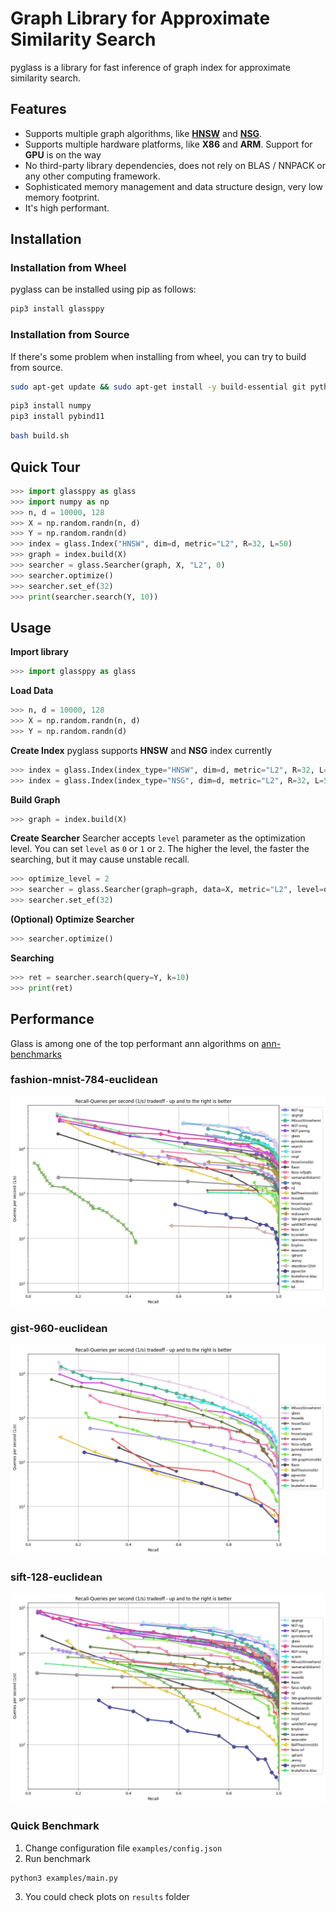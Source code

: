 # Graph Library for Approximate Similarity Search

pyglass is a library for fast inference of graph index for approximate similarity search.

## Features

- Supports multiple graph algorithms, like [**HNSW**](https://github.com/nmslib/hnswlib) and [**NSG**](https://github.com/ZJULearning/nsg).
- Supports multiple hardware platforms, like **X86** and **ARM**. Support for **GPU** is on the way
- No third-party library dependencies, does not rely on BLAS / NNPACK or any other computing framework.
- Sophisticated memory management and data structure design, very low memory footprint.
- It's high performant.

## Installation
### Installation from Wheel
pyglass can be installed using pip as follows:
```bash
pip3 install glassppy
```

### Installation from Source
If there's some problem when installing from wheel, you can try to build from source.
``` bash
sudo apt-get update && sudo apt-get install -y build-essential git python3 python3-distutils python3-venv
```
``` bash
pip3 install numpy
pip3 install pybind11
```
``` bash
bash build.sh
```

## Quick Tour

```python
>>> import glassppy as glass
>>> import numpy as np
>>> n, d = 10000, 128
>>> X = np.random.randn(n, d)
>>> Y = np.random.randn(d)
>>> index = glass.Index("HNSW", dim=d, metric="L2", R=32, L=50)
>>> graph = index.build(X)
>>> searcher = glass.Searcher(graph, X, "L2", 0)
>>> searcher.optimize()
>>> searcher.set_ef(32)
>>> print(searcher.search(Y, 10))
```

## Usage
**Import library**
```python
>>> import glassppy as glass
```
**Load Data**
```python
>>> n, d = 10000, 128
>>> X = np.random.randn(n, d)
>>> Y = np.random.randn(d)
```
**Create Index**
pyglass supports **HNSW** and **NSG** index currently
```python
>>> index = glass.Index(index_type="HNSW", dim=d, metric="L2", R=32, L=50)
>>> index = glass.Index(index_type="NSG", dim=d, metric="L2", R=32, L=50)
```
**Build Graph**
```python
>>> graph = index.build(X)
```
**Create Searcher**
Searcher accepts `level` parameter as the optimization level. You can set `level` as `0` or `1` or `2`. The higher the level, the faster the searching, but it may cause unstable recall.
```python
>>> optimize_level = 2
>>> searcher = glass.Searcher(graph=graph, data=X, metric="L2", level=optimize_level)
>>> searcher.set_ef(32)
```
**(Optional) Optimize Searcher**
```python
>>> searcher.optimize()
```
**Searching**
```python
>>> ret = searcher.search(query=Y, k=10)
>>> print(ret)
```

## Performance

Glass is among one of the top performant ann algorithms on [ann-benchmarks](https://ann-benchmarks.com/)

### fashion-mnist-784-euclidean
![](docs/figures/fashion-mnist-784-euclidean_10_euclidean.png)
### gist-960-euclidean
![](docs/figures/gist-960-euclidean_10_euclidean.png)
### sift-128-euclidean
![](docs/figures/sift-128-euclidean_10_euclidean.png)

### Quick Benchmark

1. Change configuration file `examples/config.json`
2. Run benchmark
```
python3 examples/main.py
```
3. You could check plots on `results` folder
